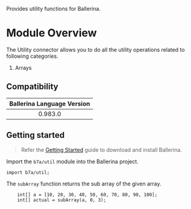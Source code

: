 Provides utility functions for Ballerina.

# Module Overview

The Utility connector allows you to do all the utility operations related to following categories.
1. Arrays

## Compatibility

| Ballerina Language Version  |
|:---------------------------:|
| 0.983.0                     |

## Getting started

> Refer the [Getting Started](https://ballerina.io/learn/getting-started/) guide to download and install Ballerina.

Import the `b7a/util` module into the Ballerina project.
```ballerina
import b7a/util;
```

The `subArray` function returns the sub array of the given array.
```ballerina
    int[] a = [10, 20, 30, 40, 50, 60, 70, 80, 90, 100];
    int[] actual = subArray(a, 0, 3);
```
